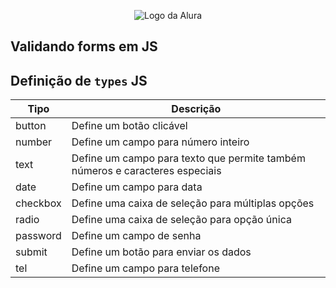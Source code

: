 <!-- <p align="center"> <img src="https://imgur.com/mIBmcEL.png" alt="Javascript: validando formulários"> </p> -->
<p align="center"> <img src="https://github.com/MonicaHillman/aluraplay-requisicoes/blob/main/img/logo.png" alt="Logo da Alura"> </p>

## Validando forms em JS

## Definição de `types` JS


| Tipo | Descrição | 
| -------- | -------- |
button|	Define um botão clicável
number	|Define um campo para número inteiro
text	|Define um campo para texto que permite também números e caracteres especiais
date	|Define um campo para data
checkbox|	Define uma caixa de seleção para múltiplas opções
radio	|Define uma caixa de seleção para opção única
password|	Define um campo de senha
submit	|Define um botão para enviar os dados
tel|	Define um campo para telefone
